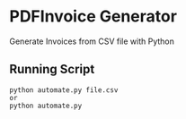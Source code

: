 # PDFInvoice Generator
Generate Invoices from CSV file with Python

## Running Script

```buildoutcfg
python automate.py file.csv 
or
python automate.py
```
